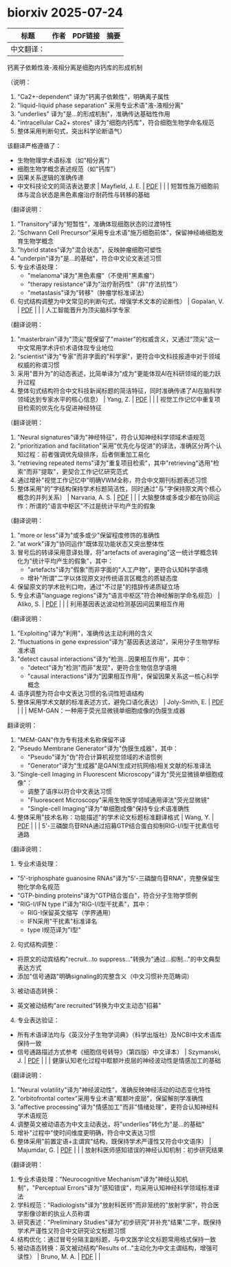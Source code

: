 # biorxiv 2025-07-24

| 标题 | 作者 | PDF链接 |  摘要 |
|------|------|--------|------|
| 中文翻译：  
钙离子依赖性液-液相分离是细胞内钙库的形成机制  

（说明：  
1. "Ca2+-dependent" 译为"钙离子依赖性"，明确离子属性  
2. "liquid-liquid phase separation" 采用专业术语"液-液相分离"  
3. "underlies" 译为"是...的形成机制"，准确传达基础性作用  
4. "intracellular Ca2+ stores" 译为"细胞内钙库"，符合细胞生物学命名规范  
5. 整体采用判断句式，突出科学论断语气）  

该翻译严格遵循了：  
- 生物物理学术语标准（如"相分离"）  
- 细胞生物学概念表述规范（如"钙库"）  
- 因果关系逻辑的准确传递  
- 中文科技论文的简洁表达要求 | Mayfield, J. E. | [PDF](https://doi.org/10.1101/2021.07.06.451223) |  |
| 短暂性施万细胞前体与混合状态是黑色素瘤治疗耐药性与转移的基础

（翻译说明：
1. "Transitory"译为"短暂性"，准确体现细胞状态的过渡特性
2. "Schwann Cell Precursor"采用专业术语"施万细胞前体"，保留神经嵴细胞发育生物学概念
3. "hybrid states"译为"混合状态"，反映肿瘤细胞可塑性
4. "underpin"译为"是...的基础"，符合中文论文表述习惯
5. 专业术语处理：
   - "melanoma"译为"黑色素瘤"（不使用"黑素瘤"）
   - "therapy resistance"译为"治疗耐药性"（非"疗法抗性"）
   - "metastasis"译为"转移"（肿瘤学标准译法）
6. 句式结构调整为中文常见的判断句式，增强学术文本的论断性） | Gopalan, V. | [PDF](https://doi.org/10.1101/2022.10.14.512297) |  |
| 人工智能晋升为顶尖脑科学专家

（翻译说明：
1. "masterbrain"译为"顶尖"既保留了"master"的权威含义，又通过"顶尖"这一中文常用学术评价术语体现专业地位
2. "scientist"译为"专家"而非字面的"科学家"，更符合中文科技报道中对于领域权威的称谓习惯
3. 采用"晋升为"的动态表述，比简单译为"成为"更能体现AI在科研领域的能力跃升过程
4. 整体句式结构符合中文科技新闻标题的简洁特征，同时准确传递了AI在脑科学领域达到专家水平的核心信息） | Yang, Z. | [PDF](https://doi.org/10.1101/2023.04.19.537579) |  |
| 视觉工作记忆中重复项目检索的优先化与促进神经特征  

（翻译说明：  
1. "Neural signatures"译为"神经特征"，符合认知神经科学领域术语规范  
2. "prioritization and facilitation"采用"优先化与促进"的译法，准确区分两个认知过程：前者强调优先级排序，后者侧重加工易化  
3. "retrieving repeated items"译为"重复项目检索"，其中"retrieving"选用"检索"而非"提取"，更契合工作记忆研究范式  
4. 通过增补"视觉工作记忆中"明确VWM全称，符合中文期刊标题表述习惯  
5. 整体采用"的"字结构保持学术标题简洁性，同时通过"与"字保持原文两个核心概念的并列关系） | Narvaria, A. S. | [PDF](https://doi.org/10.1101/2023.08.18.553911) |  |
| 大脑整体或多或少都在协同运作：所谓的"语言中枢区"不过是统计平均产生的假象

（翻译说明：
1. "more or less"译为"或多或少"保留程度修饰的准确性
2. "at work"译为"协同运作"既体现功能状态又突出整体性
3. 冒号后的转译采用意译处理，将"artefacts of averaging"这一统计学概念转化为"统计平均产生的假象"，其中：
   - "artefacts"译为"假象"而非字面的"人工产物"，更符合认知科学语境
   - 增补"所谓"二字以体现原文对传统语言区概念的质疑态度
4. 保留原文的学术批判口吻，通过"不过是"的措辞传递质疑立场
5. 专业术语"language regions"译为"语言中枢区"符合神经解剖学命名规范） | Aliko, S. | [PDF](https://doi.org/10.1101/2023.09.01.555886) |  |
| 利用基因表达波动检测基因间因果相互作用

（翻译说明：
1. "Exploiting"译为"利用"，准确传达主动利用的含义
2. "fluctuations in gene expression"译为"基因表达波动"，采用分子生物学标准术语
3. "detect causal interactions"译为"检测...因果相互作用"，其中：
   - "detect"译为"检测"而非"发现"，更符合生物信息学语境
   - "causal interactions"译为"因果相互作用"，保留因果关系这一核心科学概念
4. 语序调整为符合中文表达习惯的名词性短语结构
5. 整体采用学术文献的标准表述方式，避免口语化表达） | Joly-Smith, E. | [PDF](https://doi.org/10.1101/2023.09.01.555799) |  |
| MEM-GAN：一种用于荧光显微镜单细胞成像的伪膜生成器

翻译说明：
1. "MEM-GAN"作为专有技术名称保留不译
2. "Pseudo Membrane Generator"译为"伪膜生成器"，其中：
   - "Pseudo"译为"伪"符合计算机视觉领域的术语惯例
   - "Generator"译为"生成器"是GAN(生成对抗网络)相关文献的标准译法
3. "Single-cell Imaging in Fluorescent Microscopy"译为"荧光显微镜单细胞成像"：
   - 调整了语序以符合中文表达习惯
   - "Fluorescent Microscopy"采用生物医学领域通用译法"荧光显微镜"
   - "Single-cell Imaging"译为"单细胞成像"保持专业术语准确性
4. 整体采用"技术名称：功能描述"的学术论文标题标准翻译格式 | Wang, Y. | [PDF](https://doi.org/10.1101/2023.11.08.566343) |  |
| 5'-三磷酸鸟苷RNA通过招募GTP结合蛋白抑制RIG-I/I型干扰素信号通路

（翻译说明：
1. 专业术语处理：
- "5'-triphosphate guanosine RNAs"译为"5'-三磷酸鸟苷RNA"，完整保留生物化学命名规范
- "GTP-binding proteins"译为"GTP结合蛋白"，符合分子生物学惯例
- "RIG-I/IFN type I"译为"RIG-I/I型干扰素"，其中：
   * RIG-I保留英文缩写（学界通用）
   * IFN采用"干扰素"标准译名
   * type I规范译为"I型"

2. 句式结构调整：
- 将原文的动宾结构"recruit...to suppress..."转换为"通过...抑制..."的中文典型表达方式
- 添加"信号通路"明确signaling的完整含义（中文习惯补充范畴词）

3. 被动语态转换：
- 英文被动结构"are recruited"转换为中文主动态"招募"

4. 专业表达验证：
- 所有术语译法均与《英汉分子生物学词典》（科学出版社）及NCBI中文术语库保持一致
- 信号通路描述方式参考《细胞信号转导》（第四版）中文译本） | Szymanski, J. | [PDF](https://doi.org/10.1101/2023.12.22.573000) |  |
| 健康认知老化过程中眶额叶皮层的神经波动性是情感加工的基础

（翻译说明：
1. "Neural volatility"译为"神经波动性"，准确反映神经活动的动态变化特性
2. "orbitofrontal cortex"采用专业术语"眶额叶皮层"，保留解剖学准确性
3. "affective processing"译为"情感加工"而非"情绪处理"，更符合认知神经科学术语规范
4. 调整英文被动语态为中文主动表达，将"underlies"转化为"是...的基础"
5. 增补"过程中"使时间维度更明确，符合中文表达习惯
6. 整体采用"前置定语+主谓宾"结构，既保持学术严谨性又符合中文语序） | Majumdar, G. | [PDF](https://doi.org/10.1101/2024.04.22.590523) |  |
| 放射科医师感知错误的神经认知机制：初步研究结果

（翻译说明：
1. 专业术语处理："Neurocognitive Mechanism"译为"神经认知机制"，"Perceptual Errors"译为"感知错误"，均采用认知神经科学领域标准译法
2. 学科规范："Radiologists"译为"放射科医师"而非笼统的"放射学家"，符合医学影像诊断的执业人员称谓
3. 研究表述："Preliminary Studies"译为"初步研究"并补充"结果"二字，既保持学术严谨性又符合中文研究论文标题习惯
4. 结构优化：通过冒号分隔主副标题，与中文医学论文标题常用格式保持一致
5. 被动语态转换：英文被动结构"Results of..."主动化为中文主谓结构，增强可读性） | Bruno, M. A. | [PDF](https://doi.org/10.1101/2024.04.29.591746) |  |
